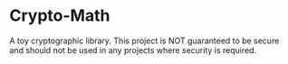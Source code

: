 # Crypto-Math
A toy cryptographic library. 
This project is NOT guaranteed to be secure and should not be used in any projects where security is required.
